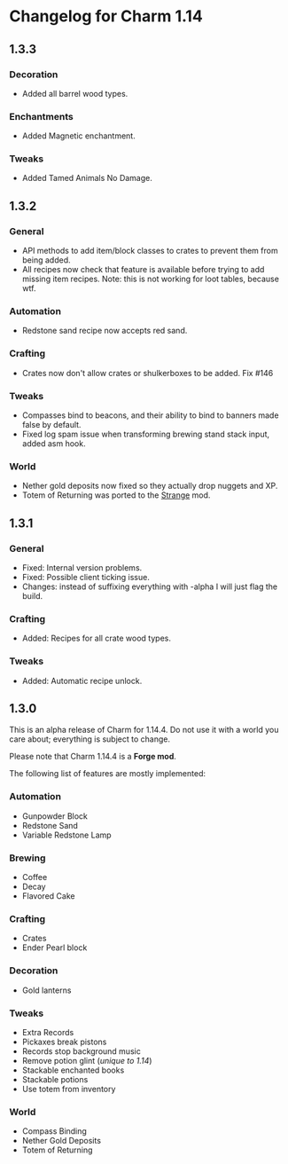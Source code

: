 # Changelog for Charm 1.14

## 1.3.3

### Decoration
* Added all barrel wood types.

### Enchantments
* Added Magnetic enchantment.

### Tweaks
* Added Tamed Animals No Damage.


## 1.3.2

### General
* API methods to add item/block classes to crates to prevent them from being added.
* All recipes now check that feature is available before trying to add missing item recipes. Note: this is not working for loot tables, because wtf.

### Automation
* Redstone sand recipe now accepts red sand.

### Crafting
* Crates now don't allow crates or shulkerboxes to be added. Fix #146

### Tweaks
* Compasses bind to beacons, and their ability to bind to banners made false by default.
* Fixed log spam issue when transforming brewing stand stack input, added asm hook.

### World
* Nether gold deposits now fixed so they actually drop nuggets and XP.
* Totem of Returning was ported to the [Strange](https://github.com/svenhjol/Strange) mod.


## 1.3.1

### General
* Fixed: Internal version problems.
* Fixed: Possible client ticking issue.
* Changes: instead of suffixing everything with -alpha I will just flag the build.

### Crafting
* Added: Recipes for all crate wood types.

### Tweaks
* Added: Automatic recipe unlock.


## 1.3.0

This is an alpha release of Charm for 1.14.4.  Do not use it with a world you care about; everything is subject to change.

Please note that Charm 1.14.4 is a **Forge mod**.

The following list of features are mostly implemented:

### Automation

* Gunpowder Block
* Redstone Sand
* Variable Redstone Lamp

### Brewing

* Coffee
* Decay
* Flavored Cake

### Crafting

* Crates
* Ender Pearl block

### Decoration

* Gold lanterns

### Tweaks

* Extra Records
* Pickaxes break pistons
* Records stop background music
* Remove potion glint (*unique to 1.14*)
* Stackable enchanted books
* Stackable potions
* Use totem from inventory

### World

* Compass Binding
* Nether Gold Deposits
* Totem of Returning